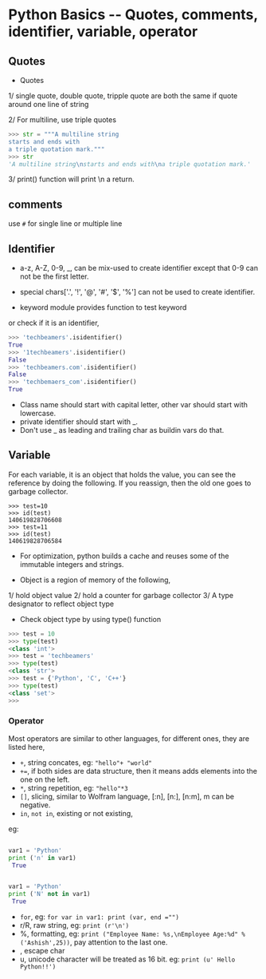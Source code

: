 # Python Basics -- Quotes, comments, identifier, variable, operator

## Quotes

* Quotes

1/ single quote, double quote, tripple quote are both the same if quote around one line of string

2/ For multiline, use triple quotes

```python
>>> str = """A multiline string
starts and ends with
a triple quotation mark."""
>>> str
'A multiline string\nstarts and ends with\na triple quotation mark.'
```

3/ print() function will print \n a return.

## comments

use `#` for single line or multiple line

## Identifier

* a-z, A-Z, 0-9, _, can be mix-used to create identifier except that 0-9 can not be the first letter.

* special chars['.', '!', '@', '#', '$', '%'] can not be used to create identifier.

* keyword module provides function to test keyword

or check if it is an identifier,

```python
>>> 'techbeamers'.isidentifier()
True
>>> '1techbeamers'.isidentifier()
False
>>> 'techbeamers.com'.isidentifier()
False
>>> 'techbemaers_com'.isidentifier()
True
```

* Class name should start with capital letter, other var should start with lowercase.
* private identifier should start with _.
* Don't use _ as leading and trailing char as buildin vars do that.

## Variable

For each variable, it is an object that holds the value, you can see the reference by doing the following. If you reassign, then the old one goes to garbage collector.

```
>>> test=10
>>> id(test)
140619828706608
>>> test=11
>>> id(test)
140619828706584
```

* For optimization, python builds a cache and reuses some of the immutable integers and strings.

* Object is a region of memory of the following,

1/ hold object value
2/ hold a counter for garbage collector
3/ A type designator to reflect object type

* Check object type by using type() function

```python
>>> test = 10
>>> type(test)
<class 'int'>
>>> test = 'techbeamers'
>>> type(test)
<class 'str'>
>>> test = {'Python', 'C', 'C++'}
>>> type(test)
<class 'set'>
>>>
```

### Operator

Most operators are similar to other languages, for different ones, they are listed here,

* `+`, string concates, eg: `"hello"+ "world"`
* `+=`, if both sides are data structure, then it means adds elements into the one on the left.
* `*`, string repetition, eg: `"hello"*3`
* `[]`, slicing, similar to Wolfram language, [:n], [n:], [n:m], m can be negative.
* `in`, `not in`,  existing or not existing, 

eg:

```python

var1 = 'Python'
print ('n' in var1)
 True
```

``` python

var1 = 'Python'
print ('N' not in var1)
 True
```

* `for`, eg: `for var in var1: print (var, end ="")`
* r/R, raw string, eg: `print (r'\n')`
* %, formatting, eg: `print ("Employee Name: %s,\nEmployee Age:%d" % ('Ashish',25))`, pay attention to the last one.
* \, escape char
* u, unicode character will be treated as 16 bit. eg: `print (u' Hello Python!!')`